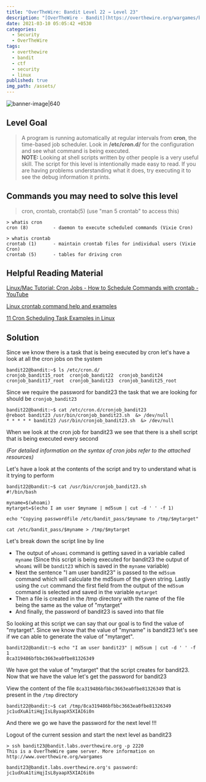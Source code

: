 ```yaml
---
title: "OverTheWire: Bandit Level 22 → Level 23"
description: "[OverTheWire - Bandit](https://overthewire.org/wargames/bandit/bandit23.html)"
date: 2021-03-10 05:05:42 +0530
categories:
  - Security
  - OverTheWire
tags:
  - overthewire
  - bandit
  - ctf
  - security
  - linux
published: true
img_path: /assets/
---
```


![banner-image|640](overthewire-banner.png)

## Level Goal

> A program is running automatically at regular intervals from **cron**, the time-based job scheduler. Look in **/etc/cron.d/** for the configuration and see what command is being executed.  
> **NOTE:** Looking at shell scripts written by other people is a very useful skill. The script for this level is intentionally made easy to read. If you are having problems understanding what it does, try executing it to see the debug information it prints.

## Commands you may need to solve this level

> cron, crontab, crontab(5) (use "man 5 crontab" to access this)

```
> whatis cron  
cron (8)         - daemon to execute scheduled commands (Vixie Cron)

> whatis crontab  
crontab (1)      - maintain crontab files for individual users (Vixie Cron)  
crontab (5)      - tables for driving cron
```

## Helpful Reading Material

[Linux/Mac Tutorial: Cron Jobs - How to Schedule Commands with crontab - YouTube](https://www.youtube.com/watch?v=QZJ1drMQz1A)

[Linux crontab command help and examples](https://www.computerhope.com/unix/ucrontab.htm)

[11 Cron Scheduling Task Examples in Linux](https://www.tecmint.com/11-cron-scheduling-task-examples-in-linux/)

## Solution

Since we know there is a task that is being executed by cron let's have a look at all the cron jobs on the system

```
bandit22@bandit:~$ ls /etc/cron.d/  
cronjob_bandit15_root  cronjob_bandit22  cronjob_bandit24  
cronjob_bandit17_root  cronjob_bandit23  cronjob_bandit25_root
```

Since we require the password for bandit23 the task that we are looking for should be `cronjob_bandit23`

```
bandit22@bandit:~$ cat /etc/cron.d/cronjob_bandit23
@reboot bandit23 /usr/bin/cronjob_bandit23.sh  &> /dev/null
* * * * * bandit23 /usr/bin/cronjob_bandit23.sh  &> /dev/null
```

When we look at the cron job for bandit23 we see that there is a shell script that is being executed every second

_(For detailed information on the syntax of cron jobs refer to the attached resources)_

Let's have a look at the contents of the script and try to understand what is it trying to perform

```
bandit22@bandit:~$ cat /usr/bin/cronjob_bandit23.sh
#!/bin/bash

myname=$(whoami)
mytarget=$(echo I am user $myname | md5sum | cut -d ' ' -f 1)

echo "Copying passwordfile /etc/bandit_pass/$myname to /tmp/$mytarget"

cat /etc/bandit_pass/$myname > /tmp/$mytarget
```

Let's break down the script line by line

*   The output of `whoami` command is getting saved in a variable called `myname` (Since this script is being executed for bandit23 the output of `whoami` will be `bandit23` which is saved in the `myname` variable)
*   Next the sentence "I am user bandit23" is passed to the `md5sum` command which will calculate the md5sum of the given string. Lastly using the `cut` command the first field from the output of the `md5sum` command is selected and saved in the variable `mytarget`
*   Then a file is created in the /tmp directory with the name of the file being the same as the value of "mytarget"
*   And finally, the password of bandit23 is saved into that file

So looking at this script we can say that our goal is to find the value of "mytarget". Since we know that the value of "myname" is bandit23 let's see if we can able to generate the value of "mytarget".

```
bandit22@bandit:~$ echo "I am user bandit23" | md5sum | cut -d ' ' -f 1  
8ca319486bfbbc3663ea0fbe81326349
```

We have got the value of "mytarget" that the script creates for bandit23. Now that we have the value let's get the password for bandit23

View the content of the file `8ca319486bfbbc3663ea0fbe81326349` that is present in the `/tmp` directory

```
bandit22@bandit:~$ cat /tmp/8ca319486bfbbc3663ea0fbe81326349  
jc1udXuA1tiHqjIsL8yaapX5XIAI6i0n
```

And there we go we have the password for the next level !!!

Logout of the current session and start the next level as bandit23

```
> ssh bandit23@bandit.labs.overthewire.org -p 2220
This is a OverTheWire game server. More information on http://www.overthewire.org/wargames

bandit23@bandit.labs.overthewire.org's password: jc1udXuA1tiHqjIsL8yaapX5XIAI6i0n
```